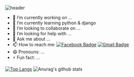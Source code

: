 ![header](https://capsule-render.vercel.app/api?type=Rect&color=gradient&height=120&section=header&text=Hi%20there,%20I'm%20Yoojinhee👋&fontSize=35)
 <!--
[![Hits](https://hits.seeyoufarm.com/api/count/incr/badge.svg?url=https%3A%2F%2Fgithub.com%2Fyoojinhee03)](https://hits.seeyoufarm.com)
-->


<!--
**yoojinhee03/yoojinhee03** is a ✨ _special_ ✨ repository because its `README.md` (this file) appears on your GitHub profile.
-->

- 🔭 I’m currently working on ...
- 🌱 I’m currently learning python & django
- 👯 I’m looking to collaborate on ...
- 🤔 I’m looking for help with ...
- 💬 Ask me about ...
- 📫 How to reach me: 
[![Facebook Badge](https://img.shields.io/badge/facebook-1877f2?style=flat-square&logo=facebook&logoColor=white&link=https://www.facebook.com/yoojinhee030207)](https://www.facebook.com/yoojinhee030207)
[![Gmail Badge](https://img.shields.io/badge/Gmail-d14836?style=flat-square&logo=Gmail&logoColor=white&link=mailto:yoojinhee03@gmail.com)](mailto:yoojinhee03@gmail.com)
- 😄 Pronouns: ...
- ⚡ Fun fact: ...

[![Top Langs](https://github-readme-stats.vercel.app/api/top-langs/?username=yoojinhee03&layout=compact&show_icons=true&theme=tokyonight)](https://github.com/yoojinhee03/github-readme-stats)
![Anurag's github stats](https://github-readme-stats.vercel.app/api?username=yoojinhee03&show_icons=true&theme=tokyonight)
